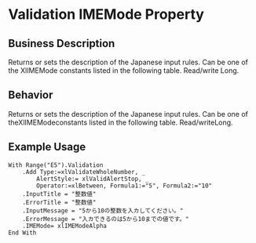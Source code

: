 # Validation IMEMode Property

## Business Description
Returns or sets the description of the Japanese input rules. Can be one of the XlIMEMode constants listed in the following table. Read/write Long.

## Behavior
Returns or sets the description of the Japanese input rules. Can be one of theXlIMEModeconstants listed in the following table. Read/writeLong.

## Example Usage
```vba
With Range("E5").Validation 
    .Add Type:=xlValidateWholeNumber, _ 
        AlertStyle:= xlValidAlertStop, _ 
        Operator:=xlBetween, Formula1:="5", Formula2:="10" 
    .InputTitle = "整数値" 
    .ErrorTitle = "整数値" 
    .InputMessage = "5から10の整数を入カしてください。" 
    .ErrorMessage = "入カできるのは5から10までの値です。" 
    .IMEMode= xlIMEModeAlpha 
End With
```